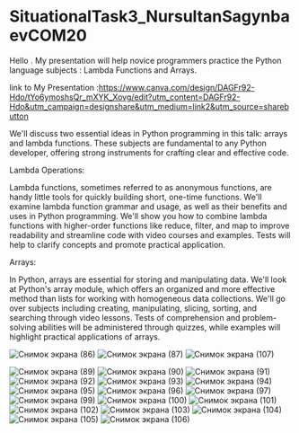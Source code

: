 # SituationalTask3_NursultanSagynbaevCOM20 

Hello . My presentation will help novice programmers practice the Python language subjects : Lambda Functions and Arrays.

link to My Presentation :https://www.canva.com/design/DAGFr92-Hdo/tYo6ymoshsQr_mXYK_Xovg/edit?utm_content=DAGFr92-Hdo&utm_campaign=designshare&utm_medium=link2&utm_source=sharebutton

We'll discuss two essential ideas in Python programming in this talk: arrays and lambda functions. These subjects are fundamental to any Python developer, offering strong instruments for crafting clear and effective code.

Lambda Operations:


Lambda functions, sometimes referred to as anonymous functions, are handy little tools for quickly building short, one-time functions. We'll examine lambda function grammar and usage, as well as their benefits and uses in Python programming. We'll show you how to combine lambda functions with higher-order functions like reduce, filter, and map to improve readability and streamline code with video courses and examples. Tests will help to clarify concepts and promote practical application.

Arrays:

In Python, arrays are essential for storing and manipulating data. We'll look at Python's array module, which offers an organized and more effective method than lists for working with homogeneous data collections. We'll go over subjects including creating, manipulating, slicing, sorting, and searching through video lessons. Tests of comprehension and problem-solving abilities will be administered through quizzes, while examples will highlight practical applications of arrays.





![Снимок экрана (86)](https://github.com/Nursultan15/SituationalTask3_NursultanSagynbaevCOM20/assets/73534336/7cd51556-0dcf-49f7-ab89-a196b69979c6)
![Снимок экрана (87)](https://github.com/Nursultan15/SituationalTask3_NursultanSagynbaevCOM20/assets/73534336/150fd6a4-5e41-41ed-8aae-0787f9da4902)
![Снимок экрана (107)](https://github.com/Nursultan15/SituationalTask3_NursultanSagynbaevCOM20/assets/73534336/fbbc193b-f1c6-4783-b7a7-01e6920e72ef)

![Снимок экрана (89)](https://github.com/Nursultan15/SituationalTask3_NursultanSagynbaevCOM20/assets/73534336/97185609-9608-4905-81e3-611a6d2e64f3)
![Снимок экрана (90)](https://github.com/Nursultan15/SituationalTask3_NursultanSagynbaevCOM20/assets/73534336/6e1471cf-2913-4b48-baae-3d78b015b540)
![Снимок экрана (91)](https://github.com/Nursultan15/SituationalTask3_NursultanSagynbaevCOM20/assets/73534336/b6606309-9bf0-4aa3-ac09-431aa169e74d)
![Снимок экрана (92)](https://github.com/Nursultan15/SituationalTask3_NursultanSagynbaevCOM20/assets/73534336/0ba58959-8aa5-42be-a844-6dd2f104b188)
![Снимок экрана (93)](https://github.com/Nursultan15/SituationalTask3_NursultanSagynbaevCOM20/assets/73534336/ed521451-60e4-4f1e-a6c7-4d4a242813c6)
![Снимок экрана (94)](https://github.com/Nursultan15/SituationalTask3_NursultanSagynbaevCOM20/assets/73534336/bdb2b867-fe08-4898-84a1-bab35b7c65fb)
![Снимок экрана (95)](https://github.com/Nursultan15/SituationalTask3_NursultanSagynbaevCOM20/assets/73534336/4901b78c-26d5-40c9-8a3e-17d2090fc7b7)
![Снимок экрана (96)](https://github.com/Nursultan15/SituationalTask3_NursultanSagynbaevCOM20/assets/73534336/2ee4ff16-8318-4415-bafe-e74fcf3abd91)
![Снимок экрана (97)](https://github.com/Nursultan15/SituationalTask3_NursultanSagynbaevCOM20/assets/73534336/8674a8f0-fc07-46ed-9b9f-4b6bada65a67)
![Снимок экрана (99)](https://github.com/Nursultan15/SituationalTask3_NursultanSagynbaevCOM20/assets/73534336/d5185cc9-f180-4614-94aa-c42b07b7588a)
![Снимок экрана (100)](https://github.com/Nursultan15/SituationalTask3_NursultanSagynbaevCOM20/assets/73534336/a0e4e222-7b0e-4da2-8224-3e514a0239f1)
![Снимок экрана (101)](https://github.com/Nursultan15/SituationalTask3_NursultanSagynbaevCOM20/assets/73534336/a6aff01e-8b1b-4d21-a758-b0e17ea22bfa)
![Снимок экрана (102)](https://github.com/Nursultan15/SituationalTask3_NursultanSagynbaevCOM20/assets/73534336/1328de20-6e0c-4944-b3d6-acf2b291e87e)
![Снимок экрана (103)](https://github.com/Nursultan15/SituationalTask3_NursultanSagynbaevCOM20/assets/73534336/673d962f-7631-4073-ad16-dc60b5b34d10)
![Снимок экрана (104)](https://github.com/Nursultan15/SituationalTask3_NursultanSagynbaevCOM20/assets/73534336/9d28fb11-240e-419f-8175-8c07f6d9890b)
![Снимок экрана (105)](https://github.com/Nursultan15/SituationalTask3_NursultanSagynbaevCOM20/assets/73534336/aefcf1c7-b37e-4007-9e6d-320ba5a3075f)
![Снимок экрана (106)](https://github.com/Nursultan15/SituationalTask3_NursultanSagynbaevCOM20/assets/73534336/82974d60-d557-44a6-ad8c-38274f6d9cb2)
